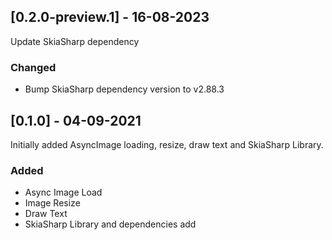 ## [0.2.0-preview.1] - 16-08-2023

Update SkiaSharp dependency

### Changed

- Bump SkiaSharp dependency version to v2.88.3

## [0.1.0] - 04-09-2021

Initially added AsyncImage loading, resize, draw text and SkiaSharp Library.

### Added

- Async Image Load
- Image Resize
- Draw Text
- SkiaSharp Library and dependencies add
